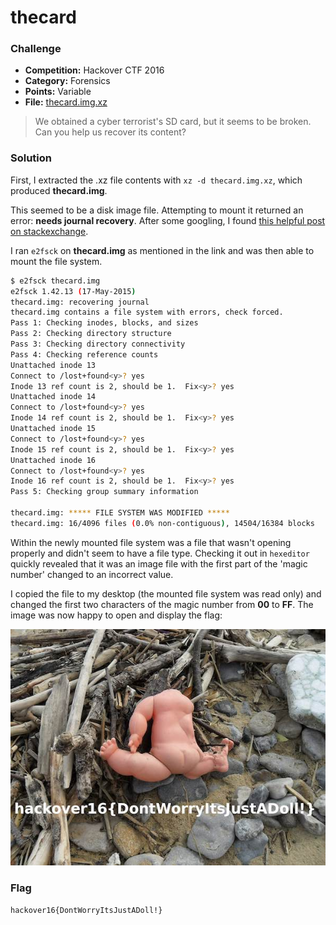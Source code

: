 # thecard

### Challenge
- **Competition:** Hackover CTF 2016
- **Category:** Forensics
- **Points:** Variable
- **File:** [thecard.img.xz](./files/thecard.img.xz)

> We obtained a cyber terrorist's SD card, but it seems to be broken. Can you help us recover its content?

### Solution

First, I extracted the .xz file contents with `xz -d thecard.img.xz`, which produced __thecard.img__.

This seemed to be a disk image file.  Attempting to mount it returned an error: __needs journal recovery__.  After some googling, I found [this helpful post on stackexchange](http://unix.stackexchange.com/questions/60249/ext4-fs-needs-journal-recovery-what-does-this-mean).

I ran `e2fsck` on __thecard.img__ as mentioned in the link and was then able to mount the file system.

```bash
$ e2fsck thecard.img
e2fsck 1.42.13 (17-May-2015)
thecard.img: recovering journal
thecard.img contains a file system with errors, check forced.
Pass 1: Checking inodes, blocks, and sizes
Pass 2: Checking directory structure
Pass 3: Checking directory connectivity
Pass 4: Checking reference counts
Unattached inode 13
Connect to /lost+found<y>? yes
Inode 13 ref count is 2, should be 1.  Fix<y>? yes
Unattached inode 14
Connect to /lost+found<y>? yes
Inode 14 ref count is 2, should be 1.  Fix<y>? yes
Unattached inode 15
Connect to /lost+found<y>? yes
Inode 15 ref count is 2, should be 1.  Fix<y>? yes
Unattached inode 16
Connect to /lost+found<y>? yes
Inode 16 ref count is 2, should be 1.  Fix<y>? yes
Pass 5: Checking group summary information

thecard.img: ***** FILE SYSTEM WAS MODIFIED *****
thecard.img: 16/4096 files (0.0% non-contiguous), 14504/16384 blocks
```

Within the newly mounted file system was a file that wasn't opening properly and didn't seem to have a file type.  Checking it out in `hexeditor` quickly revealed that it was an image file with the first part of the 'magic number' changed to an incorrect value.  

I copied the file to my desktop (the mounted file system was read only) and changed the first two characters of the magic number from __00__ to __FF__.  The image was now happy to open and display the flag:

![hackover-2016-thecard.jpg](./img/hackover-2016-thecard.jpg "hackover-2016-thecard.jpg")

### Flag

`hackover16{DontWorryItsJustADoll!}`